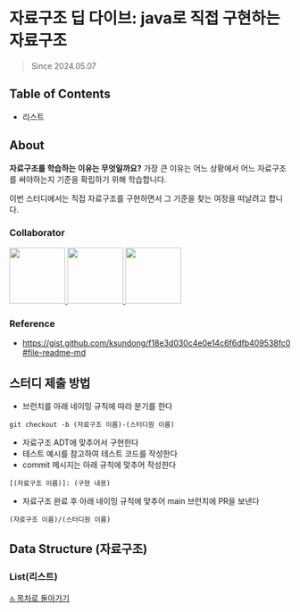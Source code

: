 # 자료구조 딥 다이브: java로 직접 구현하는 자료구조

> Since 2024.05.07

## Table of Contents

- 리스트

## About

**자료구조를 학습하는 이유는 무엇일까요?**
가장 큰 이유는 어느 상황에서 어느 자료구조를 써야하는지 기준을 확립하기 위해 학습합니다.

이번 스터디에서는 직접 자료구조를 구현하면서 그 기준을 찾는 여정을 떠날려고 합니다.

### Collaborator

<p>
<a href="https://github.com/hellomatia">
  <img src="https://github.com/hellomatia.png" width="100">
</a>
<a href="https://github.com/enduf7686">
  <img src="https://github.com/enduf7686.png" width="100">
<a href="https://github.com/JAEKWANG97">
  <img src="https://github.com/JAEKWANG97.png" width="100">
</a>
</p>

### Reference

- https://gist.github.com/ksundong/f18e3d030c4e0e14c6f6dfb409538fc0#file-readme-md

## 스터디 제출 방법
- 브런치를 아래 네이밍 규칙에 따라 분기를 한다
```
git checkout -b (자료구조 이름)-(스터디원 이름)
```
- 자료구조 ADT에 맞추어서 구현한다
- 테스트 예시를 참고하여 테스트 코드를 작성한다
- commit 메시지는 아래 규칙에 맞추어 작성한다
```
[(자료구조 이름)]: (구현 내용)
```
- 자료구조 완료 후 아래 네이밍 규칙에 맞추어 main 브런치에 PR을 보낸다
```
(자료구조 이름)/(스터디원 이름)
```

## Data Structure (자료구조)

### List(리스트)

[🔝 목차로 돌아가기](#table-of-contents)
